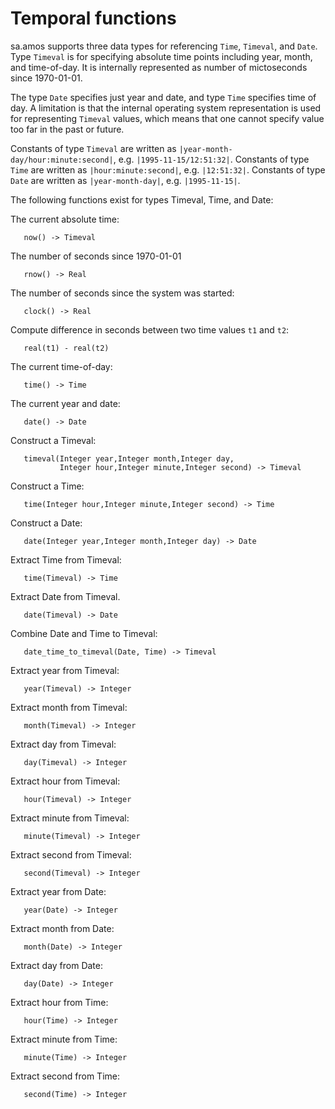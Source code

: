 # Temporal functions

sa.amos supports three data types for referencing `Time`, `Timeval`,
and `Date`. Type `Timeval` is for specifying absolute time points
including year, month, and time-of-day. It is internally represented
as number of mictoseconds since 1970-01-01.

The type `Date` specifies just year and date, and type `Time`
specifies time of day. A limitation is that the internal operating
system representation is used for representing `Timeval` values, which
means that one cannot specify value too far in the past or future.

Constants of type `Timeval` are written as
`|year-month-day/hour:minute:second|`, e.g. `|1995-11-15/12:51:32|`.
Constants of type `Time` are written as `|hour:minute:second|`,
e.g. `|12:51:32|`.  Constants of type `Date` are written as
`|year-month-day|`, e.g. `|1995-11-15|`.

The following functions exist for types Timeval, Time, and Date:

The current absolute time:
```
   now() -> Timeval
```

The number of seconds since 1970-01-01
```
   rnow() -> Real
```

The number of seconds since the system was started:
```
   clock() -> Real
```

Compute difference in seconds between two time values `t1` and `t2`:
```
   real(t1) - real(t2)
```

The current time-of-day:
```
   time() -> Time
```

The current year and date:
```
   date() -> Date
```

Construct a Timeval:
```
   timeval(Integer year,Integer month,Integer day,
           Integer hour,Integer minute,Integer second) -> Timeval
```

Construct a Time:
```
   time(Integer hour,Integer minute,Integer second) -> Time
```

Construct a Date:
```
   date(Integer year,Integer month,Integer day) -> Date
```

Extract Time from Timeval:
```
   time(Timeval) -> Time
```

Extract Date from Timeval.
```
   date(Timeval) -> Date
```

Combine Date and Time to Timeval:
```
   date_time_to_timeval(Date, Time) -> Timeval
```

Extract year from Timeval:
```
   year(Timeval) -> Integer
```

Extract month from Timeval:
```
   month(Timeval) -> Integer
```

Extract day from Timeval:
```
   day(Timeval) -> Integer
```

Extract hour from Timeval:
```
   hour(Timeval) -> Integer
```

Extract minute from Timeval:
```
   minute(Timeval) -> Integer
```

Extract second from Timeval:
```
   second(Timeval) -> Integer
```

Extract year from Date:
```
   year(Date) -> Integer
```

Extract month from Date:
```
   month(Date) -> Integer
```

Extract day from Date:
```
   day(Date) -> Integer
```

Extract hour from Time:
```
   hour(Time) -> Integer
```

Extract minute from Time:
```
   minute(Time) -> Integer
```

Extract second from Time:
```
   second(Time) -> Integer
```

